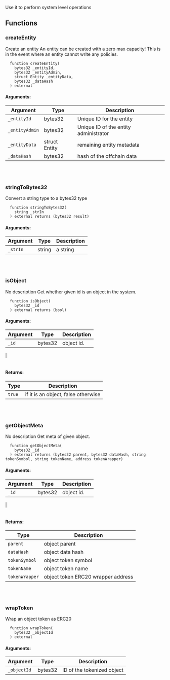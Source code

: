 Use it to perform system level operations
## Functions
### createEntity
Create an entity
An entity can be created with a zero max capacity! This is in the event where an entity cannot write any policies.
```solidity
  function createEntity(
    bytes32 _entityId,
    bytes32 _entityAdmin,
    struct Entity _entityData,
    bytes32 _dataHash
  ) external
```
#### Arguments:
| Argument | Type | Description |
| --- | --- | --- |
|`_entityId` | bytes32 | Unique ID for the entity
|`_entityAdmin` | bytes32 | Unique ID of the entity administrator
|`_entityData` | struct Entity | remaining entity metadata
|`_dataHash` | bytes32 | hash of the offchain data|
<br></br>
### stringToBytes32
Convert a string type to a bytes32 type
```solidity
  function stringToBytes32(
    string _strIn
  ) external returns (bytes32 result)
```
#### Arguments:
| Argument | Type | Description |
| --- | --- | --- |
|`_strIn` | string | a string|
<br></br>
### isObject
No description
Get whether given id is an object in the system.
```solidity
  function isObject(
    bytes32 _id
  ) external returns (bool)
```
#### Arguments:
| Argument | Type | Description |
| --- | --- | --- |
|`_id` | bytes32 | object id.
|
<br></br>
#### Returns:
| Type | Description |
| --- | --- |
|`true` | if it is an object, false otherwise|
<br></br>
### getObjectMeta
No description
Get meta of given object.
```solidity
  function getObjectMeta(
    bytes32 _id
  ) external returns (bytes32 parent, bytes32 dataHash, string tokenSymbol, string tokenName, address tokenWrapper)
```
#### Arguments:
| Argument | Type | Description |
| --- | --- | --- |
|`_id` | bytes32 | object id.
|
<br></br>
#### Returns:
| Type | Description |
| --- | --- |
|`parent` | object parent
|`dataHash` | object data hash
|`tokenSymbol` | object token symbol
|`tokenName` | object token name
|`tokenWrapper` | object token ERC20 wrapper address|
<br></br>
### wrapToken
Wrap an object token as ERC20
```solidity
  function wrapToken(
    bytes32 _objectId
  ) external
```
#### Arguments:
| Argument | Type | Description |
| --- | --- | --- |
|`_objectId` | bytes32 | ID of the tokenized object|
<br></br>
